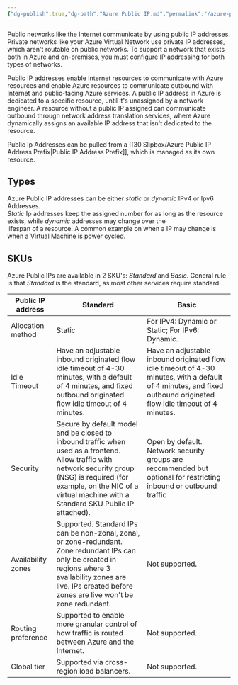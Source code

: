 ```yaml
---
{"dg-publish":true,"dg-path":"Azure Public IP.md","permalink":"/azure-public-ip/","tags":["notes"]}
---
```



Public networks like the Internet communicate by using public IP addresses. Private networks like your Azure Virtual Network use private IP addresses, which aren't routable on public networks. To support a network that exists both in Azure and on-premises, you must configure IP addressing for both types of networks.

Public IP addresses enable Internet resources to communicate with Azure resources and enable Azure resources to communicate outbound with Internet and public-facing Azure services. A public IP address in Azure is dedicated to a specific resource, until it's unassigned by a network engineer. A resource without a public IP assigned can communicate outbound through network address translation services, where Azure dynamically assigns an available IP address that isn't dedicated to the resource.

Public Ip Addresses can be pulled from a [[30 Slipbox/Azure Public IP Address Prefix\|Public IP Address Prefix]], which is managed as its own resource.

## Types

Azure Public IP addresses can be either *static* or *dynamic* IPv4 or Ipv6 Addresses.  
*Static* Ip addresses keep the assigned number for as long as the resource exists, while *dynamic* addresses may change over the  
lifespan of a resource. A common example on when a IP may change is when a Virtual Machine is power cycled.

## SKUs

Azure Public IPs are available in 2 SKU's: *Standard* and *Basic*. General rule is that *Standard* is the standard, as most other services require standard.

| Public IP address  | **Standard**                                                                                                                                                                                                                         | **Basic**                                                                                                                                                           |
| ------------------ | ------------------------------------------------------------------------------------------------------------------------------------------------------------------------------------------------------------------------------------ | ------------------------------------------------------------------------------------------------------------------------------------------------------------------- |
| Allocation method  | Static                                                                                                                                                                                                                               | For IPv4: Dynamic or Static; For IPv6: Dynamic.                                                                                                                     |
| Idle Timeout       | Have an adjustable inbound originated flow idle timeout of 4-30 minutes, with a default of 4 minutes, and fixed outbound originated flow idle timeout of 4 minutes.                                                                  | Have an adjustable inbound originated flow idle timeout of 4-30 minutes, with a default of 4 minutes, and fixed outbound originated flow idle timeout of 4 minutes. |
| Security           | Secure by default model and be closed to inbound traffic when used as a frontend. Allow traffic with network security group (NSG) is required (for example, on the NIC of a virtual machine with a Standard SKU Public IP attached). | Open by default. Network security groups are recommended but optional for restricting inbound or outbound traffic                                                   |
| Availability zones | Supported. Standard IPs can be non-zonal, zonal, or zone-redundant. Zone redundant IPs can only be created in regions where 3 availability zones are live. IPs created before zones are live won't be zone redundant.                | Not supported.                                                                                                                                                      |
| Routing preference | Supported to enable more granular control of how traffic is routed between Azure and the Internet.                                                                                                                                   | Not supported.                                                                                                                                                      |
| Global tier        | Supported via cross-region load balancers.                                                                                                                                                                                           | Not supported.                                                                                                                                                      |
